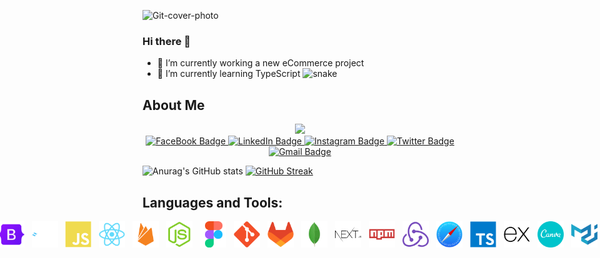 ![Git-cover-photo](https://user-images.githubusercontent.com/69506872/235586073-49137443-dd12-4b1d-9c78-35689c7527e9.jpg)


### Hi there 👋
- 🔭 I’m currently working a new eCommerce project
- 🌱 I’m currently learning TypeScript
![snake](https://user-images.githubusercontent.com/69506872/235589295-fb104a1d-f339-4a11-818c-c85ae41cb11b.svg)




## About Me

<div id="header" align="center">
  <img src="https://media.giphy.com/media/M9gbBd9nbDrOTu1Mqx/giphy.gif" width="100"/>
</div>

<div align="center" id="badges">
  <a href="https://www.facebook.com/rajibrt">
    <img src="https://img.shields.io/badge/Facebook-1877F2?style=for-the-badge&amp;logo=facebook&amp;logoColor=white" alt="FaceBook Badge"/>  </a>
  <a href="https://www.linkedin.com/in/rajibrt">
    <img src="https://img.shields.io/badge/LinkedIn-blue?style=for-the-badge&logo=linkedin&logoColor=white" alt="LinkedIn Badge"/>
  </a>
    <a href="https://www.instagram.com/rajibrt">
    <img src="https://img.shields.io/badge/Instagram-E4405F?style=for-the-badge&amp;logo=instagram&amp;logoColor=white" alt="Instagram Badge"/>
  </a>
  <a href="[your-twitter-URL](https://twitter.com/rajibrt)">
    <img src="https://img.shields.io/badge/Twitter-1DA1F2?style=for-the-badge&amp;logo=twitter&amp;logoColor=white" alt="Twitter Badge"/>
  </a>  
    <a href="mailto:rajibrt@gmail.com">
    <img src="https://img.shields.io/badge/Gmail-D14836?style=for-the-badge&amp;logo=gmail&amp;logoColor=white" alt="Gmail Badge"/>
  </a>
</div>

<p align="center">

  ![Anurag's GitHub stats](https://github-readme-stats.vercel.app/api?username=rajibrt&show_icons&card_width=444=true&theme=radical)
[![GitHub Streak](https://streak-stats.demolab.com?user=rajibrt&theme=transparent&card_width=380)](https://git.io/streak-stats)
  
 </p>

## Languages and Tools:

<div align="center" style="display: flex; justify-content: center; gap: 4px; ">
    <img src="https://github.com/devicons/devicon/blob/master/icons/vscode/vscode-original.svg" title="Java" alt="Java" width="42" height="42"/>&nbsp;
    <img src="https://github.com/devicons/devicon/blob/master/icons/html5/html5-original.svg" title="React" alt="React" width="42" height="42"/>&nbsp;
    <img src="https://github.com/devicons/devicon/blob/master/icons/css3/css3-original.svg" title="Spring" alt="Spring" width="42" height="42"/>&nbsp;
    <img src="https://github.com/devicons/devicon/blob/master/icons/bootstrap/bootstrap-original.svg" title="Spring" alt="Spring" width="42" height="42"/>&nbsp;
    <img src="https://github.com/devicons/devicon/blob/master/icons/tailwindcss/tailwindcss-original-wordmark.svg" title="Spring" alt="Spring" width="42" height="42"/>&nbsp;
    <img src="https://github.com/devicons/devicon/blob/master/icons/javascript/javascript-plain.svg" title="Spring" alt="Spring" width="42" height="42"/>&nbsp;
    <img src="https://github.com/devicons/devicon/blob/master/icons/react/react-original.svg" title="Spring" alt="Spring" width="42" height="42"/>&nbsp;
    <img src="https://github.com/devicons/devicon/blob/master/icons/firebase/firebase-plain.svg" title="Spring" alt="Spring" width="42" height="42"/>&nbsp;
    <img src="https://github.com/devicons/devicon/blob/master/icons/nodejs/nodejs-original.svg" title="Spring" alt="Spring" width="42" height="42"/>&nbsp;
    <img src="https://github.com/devicons/devicon/blob/master/icons/figma/figma-original.svg" title="Spring" alt="Spring" width="42" height="42"/>&nbsp;
    <img src="https://github.com/devicons/devicon/blob/master/icons/git/git-original.svg" title="Spring" alt="Spring" width="42" height="42"/>&nbsp;
    <img src="https://github.com/devicons/devicon/blob/master/icons/gitlab/gitlab-original.svg" title="Spring" alt="Spring" width="42" height="42"/>&nbsp;
    <img src="https://github.com/devicons/devicon/blob/master/icons/mongodb/mongodb-original.svg" title="Spring" alt="Spring" width="42" height="42"/>&nbsp;
    <img src="https://github.com/devicons/devicon/blob/master/icons/nextjs/nextjs-original-wordmark.svg" title="Spring" alt="Spring" width="42" height="42"/>&nbsp;
    <img src="https://github.com/devicons/devicon/blob/master/icons/npm/npm-original-wordmark.svg" title="Spring" alt="Spring" width="42" height="42"/>&nbsp;
    <img src="https://github.com/devicons/devicon/blob/master/icons/redux/redux-original.svg" title="Spring" alt="Spring" width="42" height="42"/>&nbsp;
    <img src="https://github.com/devicons/devicon/blob/master/icons/safari/safari-original.svg" title="Spring" alt="Spring" width="42" height="42"/>&nbsp;
    <img src="https://github.com/devicons/devicon/blob/master/icons/typescript/typescript-original.svg" title="Spring" alt="Spring" width="42" height="42"/>&nbsp;
    <img src="https://github.com/devicons/devicon/blob/master/icons/express/express-original.svg" title="Spring" alt="Spring" width="42" height="42"/>&nbsp;
    <img src="https://github.com/devicons/devicon/blob/master/icons/canva/canva-original.svg" title="Spring" alt="Spring" width="42" height="42"/>&nbsp;
    <img src="https://github.com/devicons/devicon/blob/master/icons/materialui/materialui-original.svg" title="Spring" alt="Spring" width="42" height="42"/>&nbsp;
    <img src="https://github.com/devicons/devicon/blob/master/icons/photoshop/photoshop-plain.svg" title="Spring" alt="Spring" width="42" height="42"/>&nbsp;
    <img src="https://github.com/devicons/devicon/blob/master/icons/illustrator/illustrator-plain.svg" title="Spring" alt="Spring" width="42" height="42"/>&nbsp;
    <img src="https://github.com/devicons/devicon/blob/master/icons/premierepro/premierepro-original.svg" title="Spring" alt="Spring" width="42" height="42"/>&nbsp;
  </div>

<!--
**rajibrt/rajibrt** is a ✨ _special_ ✨ repository because its `README.md` (this file) appears on your GitHub profile.

Here are some ideas to get you started:

- 🔭 I’m currently working on ...
- 🌱 I’m currently learning ...
- 👯 I’m looking to collaborate on ...
- 🤔 I’m looking for help with ...
- 💬 Ask me about ...
- 📫 How to reach me: ...
- 😄 Pronouns: ...
- ⚡ Fun fact: ...
-->

